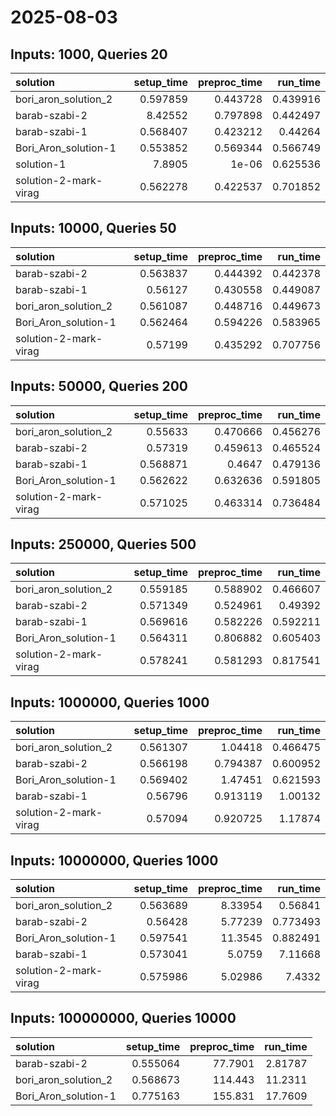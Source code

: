 # 2025-08-03

## Inputs: 1000, Queries 20

| solution              |   setup_time |   preproc_time |   run_time |
|:----------------------|-------------:|---------------:|-----------:|
| bori_aron_solution_2  |     0.597859 |       0.443728 |   0.439916 |
| barab-szabi-2         |     8.42552  |       0.797898 |   0.442497 |
| barab-szabi-1         |     0.568407 |       0.423212 |   0.44264  |
| Bori_Aron_solution-1  |     0.553852 |       0.569344 |   0.566749 |
| solution-1            |     7.8905   |       1e-06    |   0.625536 |
| solution-2-mark-virag |     0.562278 |       0.422537 |   0.701852 |

## Inputs: 10000, Queries 50

| solution              |   setup_time |   preproc_time |   run_time |
|:----------------------|-------------:|---------------:|-----------:|
| barab-szabi-2         |     0.563837 |       0.444392 |   0.442378 |
| barab-szabi-1         |     0.56127  |       0.430558 |   0.449087 |
| bori_aron_solution_2  |     0.561087 |       0.448716 |   0.449673 |
| Bori_Aron_solution-1  |     0.562464 |       0.594226 |   0.583965 |
| solution-2-mark-virag |     0.57199  |       0.435292 |   0.707756 |

## Inputs: 50000, Queries 200

| solution              |   setup_time |   preproc_time |   run_time |
|:----------------------|-------------:|---------------:|-----------:|
| bori_aron_solution_2  |     0.55633  |       0.470666 |   0.456276 |
| barab-szabi-2         |     0.57319  |       0.459613 |   0.465524 |
| barab-szabi-1         |     0.568871 |       0.4647   |   0.479136 |
| Bori_Aron_solution-1  |     0.562622 |       0.632636 |   0.591805 |
| solution-2-mark-virag |     0.571025 |       0.463314 |   0.736484 |

## Inputs: 250000, Queries 500

| solution              |   setup_time |   preproc_time |   run_time |
|:----------------------|-------------:|---------------:|-----------:|
| bori_aron_solution_2  |     0.559185 |       0.588902 |   0.466607 |
| barab-szabi-2         |     0.571349 |       0.524961 |   0.49392  |
| barab-szabi-1         |     0.569616 |       0.582226 |   0.592211 |
| Bori_Aron_solution-1  |     0.564311 |       0.806882 |   0.605403 |
| solution-2-mark-virag |     0.578241 |       0.581293 |   0.817541 |

## Inputs: 1000000, Queries 1000

| solution              |   setup_time |   preproc_time |   run_time |
|:----------------------|-------------:|---------------:|-----------:|
| bori_aron_solution_2  |     0.561307 |       1.04418  |   0.466475 |
| barab-szabi-2         |     0.566198 |       0.794387 |   0.600952 |
| Bori_Aron_solution-1  |     0.569402 |       1.47451  |   0.621593 |
| barab-szabi-1         |     0.56796  |       0.913119 |   1.00132  |
| solution-2-mark-virag |     0.57094  |       0.920725 |   1.17874  |

## Inputs: 10000000, Queries 1000

| solution              |   setup_time |   preproc_time |   run_time |
|:----------------------|-------------:|---------------:|-----------:|
| bori_aron_solution_2  |     0.563689 |        8.33954 |   0.56841  |
| barab-szabi-2         |     0.56428  |        5.77239 |   0.773493 |
| Bori_Aron_solution-1  |     0.597541 |       11.3545  |   0.882491 |
| barab-szabi-1         |     0.573041 |        5.0759  |   7.11668  |
| solution-2-mark-virag |     0.575986 |        5.02986 |   7.4332   |

## Inputs: 100000000, Queries 10000

| solution             |   setup_time |   preproc_time |   run_time |
|:---------------------|-------------:|---------------:|-----------:|
| barab-szabi-2        |     0.555064 |        77.7901 |    2.81787 |
| bori_aron_solution_2 |     0.568673 |       114.443  |   11.2311  |
| Bori_Aron_solution-1 |     0.775163 |       155.831  |   17.7609  |